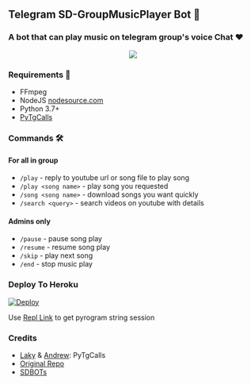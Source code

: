 <h2 align="centre">Telegram SD-GroupMusicPlayer Bot 🎵</h2>

### A bot that can play music on telegram group's voice Chat ❤️

<p align="center">
  <img src="https://telegra.ph/file/03f1ac3f43fa8eaf51989.png">
</p>

<h3>Requirements 📝</h3>

- FFmpeg
- NodeJS [nodesource.com](https://nodesource.com/)
- Python 3.7+
- [PyTgCalls](https://github.com/pytgcalls/pytgcalls)

### Commands 🛠
#### For all in group
- `/play` - reply to youtube url or song file to play song
- `/play <song name>` - play song you requested
- `/song <song name>` - download songs you want quickly
- `/search <query>` - search videos on youtube with details

#### Admins only
- `/pause` - pause song play
- `/resume` - resume song play
- `/skip` - play next song
- `/end` - stop music play

### Deploy To Heroku</h4>

[![Deploy](https://www.herokucdn.com/deploy/button.svg)](https://heroku.com/deploy?template=https://github.com/Sadew451/SD-GroupMusicBot)

Use [Repl Link](https://replit.com/@SpEcHiDe/GenerateStringSession) to get pyrogram string session

### Credits

- [Laky](https://github.com/Laky-64) & [Andrew](https://github.com/AndrewLaneX): PyTgCalls
- [Original Repo](https://github.com/suprojects/CallsMusic)
- [SDBOTs](https://t.me/SDBOTs_Inifinity)

